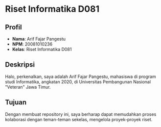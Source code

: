 # Riset Informatika D081

## Profil

- **Nama**: Arif Fajar Pangestu
- **NPM**: 20081010236
- **Kelas**: Riset Informatika D081

## Deskripsi

Halo, perkenalkan, saya adalah Arif Fajar Pangestu, mahasiswa di program studi Informatika, angkatan 2020, di Universitas Pembangunan Nasional "Veteran" Jawa Timur.

## Tujuan

Dengan membuat repository ini, saya berharap dapat memudahkan proses kolaborasi dengan teman-teman sekelas, mengelola proyek-proyek riset.
